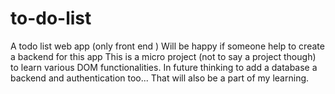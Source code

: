 # to-do-list
A todo list web app (only front end )
Will be happy if someone help to create a backend for this app
This is a micro project (not to say a project though) to learn various DOM functionalities.
In future thinking to add a database a backend and authentication too...
That will also be a part of my learning.
